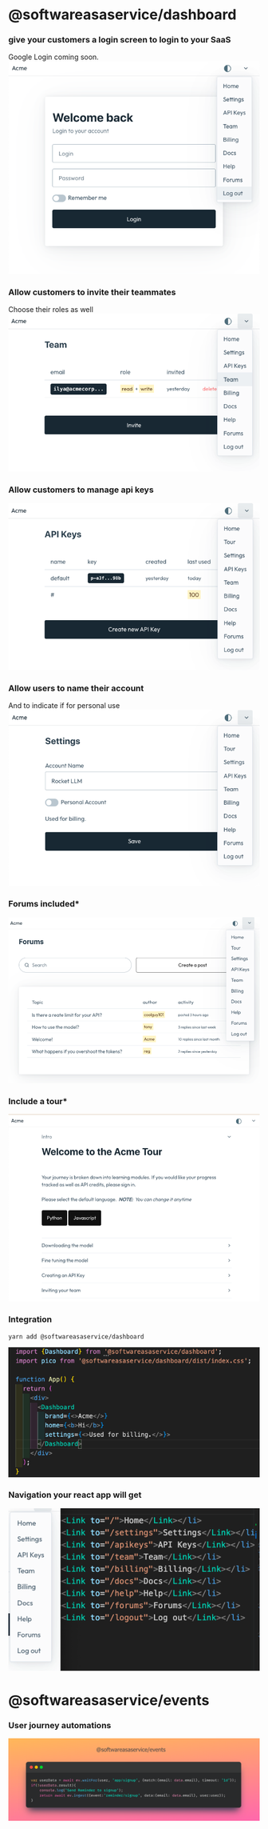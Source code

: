 # @softwareasaservice/dashboard

### give your customers a login screen to login to your SaaS
Google Login coming soon.
![image](./dashboard/login-1.png)

### Allow customers to invite their teammates
Choose their roles as well
![image](./dashboard/team-1.png)

### Allow customers to manage api keys
![image](./dashboard/apikeys-1.png)

### Allow users to name their account
And to indicate if for personal use
![image](./dashboard/settings-1.png)


### Forums included*
![image](./dashboard/forums-1.png)

### Include a tour*
![image](./dashboard/tour-2.png)

### Integration

    yarn add @softwareasaservice/dashboard
    
![image](./dashboard/integration-1.png)

### Navigation your react app will get
![image](./dashboard/links-1.png)


# @softwareasaservice/events

### User journey automations 
![image](./events/3line.png)
